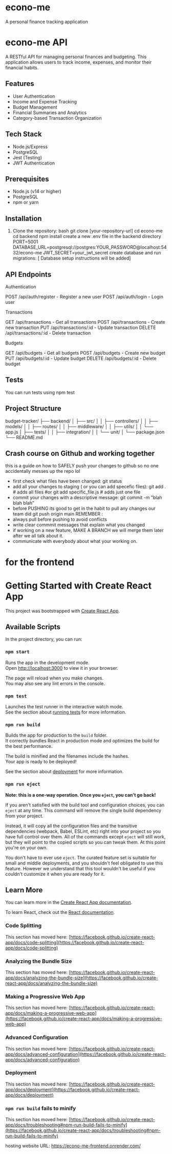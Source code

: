 # econo-me
A personal finance tracking application

# econo-me API

A RESTful API for managing personal finances and budgeting. This application allows users to track income, expenses, and monitor their financial habits.

## Features

- User Authentication
- Income and Expense Tracking
- Budget Management
- Financial Summaries and Analytics
- Category-based Transaction Organization

## Tech Stack

- Node.js/Express
- PostgreSQL
- Jest (Testing)
- JWT Authentication

## Prerequisites

- Node.js (v14 or higher)
- PostgreSQL
- npm or yarn

## Installation

1. Clone the repository:
bash
git clone [your-repository-url]
cd econo-me
cd backend 
npm install
create a new .env file in the backend directory
PORT=5001
DATABASE_URL=postgresql://postgres:YOUR_PASSWORD@localhost:5432/econo-me
JWT_SECRET=your_jwt_secret 
create database and run migrations: [ Database setup instructions will be added]
## API Endpoints
Authentication

POST /api/auth/register - Register a new user
POST /api/auth/login - Login user

Transactions

GET /api/transactions - Get all transactions
POST /api/transactions - Create new transaction
PUT /api/transactions/:id - Update transaction
DELETE /api/transactions/:id - Delete transaction

Budgets

GET /api/budgets - Get all budgets
POST /api/budgets - Create new budget
PUT /api/budgets/:id - Update budget
DELETE /api/budgets/:id - Delete budget

## Tests 
You can run tests using npm test

## Project Structure
budget-tracker/
├── backend/
│   ├── src/
│   │   ├── controllers/
│   │   ├── models/
│   │   ├── routes/
│   │   ├── middleware/
│   │   ├── utils/
│   │   └── app.js
│   ├── tests/
│   │   ├── integration/
│   │   └── unit/
│   └── package.json
└── README.md
## Crash course on Github and working together
this is a guide on how to SAFELY push your changes to github so no one accidentally messes up the repo lol
- first check what files have been changed:
git status
- add all your changes to staging ( or you can add specefic files):
git add . # adds all files
#or 
git add specific_file.js # adds just one file
- commit your changes with a descriptive message: 
git commit -m "blah blah blah"
- before PUSHING its good to get in the habit to pull any changes our team did
git push origin main 
 REMEMBER :
 - always pull before pushing to avoid conflicts
 - write clear commmit messages that explain what you changed 
 - if working on a new feature, MAKE A BRANCH we will merge them later after we all talk about it.
 - communicate with everybody about what your working on. 

# for the frontend 
# Getting Started with Create React App

This project was bootstrapped with [Create React App](https://github.com/facebook/create-react-app).

## Available Scripts

In the project directory, you can run:

### `npm start`

Runs the app in the development mode.\
Open [http://localhost:3000](http://localhost:3000) to view it in your browser.

The page will reload when you make changes.\
You may also see any lint errors in the console.

### `npm test`

Launches the test runner in the interactive watch mode.\
See the section about [running tests](https://facebook.github.io/create-react-app/docs/running-tests) for more information.

### `npm run build`

Builds the app for production to the `build` folder.\
It correctly bundles React in production mode and optimizes the build for the best performance.

The build is minified and the filenames include the hashes.\
Your app is ready to be deployed!

See the section about [deployment](https://facebook.github.io/create-react-app/docs/deployment) for more information.

### `npm run eject`

**Note: this is a one-way operation. Once you `eject`, you can't go back!**

If you aren't satisfied with the build tool and configuration choices, you can `eject` at any time. This command will remove the single build dependency from your project.

Instead, it will copy all the configuration files and the transitive dependencies (webpack, Babel, ESLint, etc) right into your project so you have full control over them. All of the commands except `eject` will still work, but they will point to the copied scripts so you can tweak them. At this point you're on your own.

You don't have to ever use `eject`. The curated feature set is suitable for small and middle deployments, and you shouldn't feel obligated to use this feature. However we understand that this tool wouldn't be useful if you couldn't customize it when you are ready for it.

## Learn More

You can learn more in the [Create React App documentation](https://facebook.github.io/create-react-app/docs/getting-started).

To learn React, check out the [React documentation](https://reactjs.org/).

### Code Splitting

This section has moved here: [https://facebook.github.io/create-react-app/docs/code-splitting](https://facebook.github.io/create-react-app/docs/code-splitting)

### Analyzing the Bundle Size

This section has moved here: [https://facebook.github.io/create-react-app/docs/analyzing-the-bundle-size](https://facebook.github.io/create-react-app/docs/analyzing-the-bundle-size)

### Making a Progressive Web App

This section has moved here: [https://facebook.github.io/create-react-app/docs/making-a-progressive-web-app](https://facebook.github.io/create-react-app/docs/making-a-progressive-web-app)

### Advanced Configuration

This section has moved here: [https://facebook.github.io/create-react-app/docs/advanced-configuration](https://facebook.github.io/create-react-app/docs/advanced-configuration)

### Deployment

This section has moved here: [https://facebook.github.io/create-react-app/docs/deployment](https://facebook.github.io/create-react-app/docs/deployment)

### `npm run build` fails to minify

This section has moved here: [https://facebook.github.io/create-react-app/docs/troubleshooting#npm-run-build-fails-to-minify](https://facebook.github.io/create-react-app/docs/troubleshooting#npm-run-build-fails-to-minify)

hosting website URL: https://econo-me-frontend.onrender.com/
